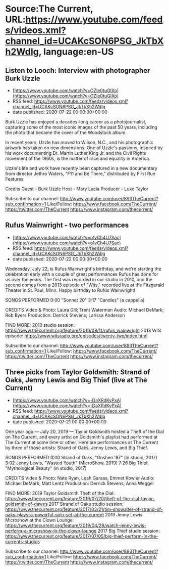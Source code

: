 # Source:The Current, URL:https://www.youtube.com/feeds/videos.xml?channel_id=UCAKcSON6PSG_JkTbXh2WdIg, language:en-US

## Listen to Looch: Interview with photographer Burk Uzzle
 - [https://www.youtube.com/watch?v=OZIe0tuGIXo](https://www.youtube.com/watch?v=OZIe0tuGIXo)
 - RSS feed: https://www.youtube.com/feeds/videos.xml?channel_id=UCAKcSON6PSG_JkTbXh2WdIg
 - date published: 2020-07-22 00:00:00+00:00

Burk Uzzle has enjoyed a decades-long career as a photojournalist, capturing some of the most iconic images of the past 50 years, including the photo that became the cover of the Woodstock album.

In recent years, Uzzle has moved to Wilson, N.C., and his photographic artwork has taken on new dimensions. One of Uzzle's passions, inspired by his work documenting Dr. Martin Luther King Jr. and the Civil Rights movement of the 1960s, is the matter of race and equality in America.

Uzzle's life and work have recently been captured in a new documentary from director Jethro Waters, "F11 and Be There," distributed by First Run Features.

Credits
Guest - Burk Uzzle
Host - Mary Lucia
Producer - Luke Taylor

Subscribe to our channel:
http://www.youtube.com/user/893TheCurrent?sub_confirmation=1
Like/Follow:
https://www.facebook.com/TheCurrent/
https://twitter.com/TheCurrent
https://www.instagram.com/thecurrent/

## Rufus Wainwright - two performances
 - [https://www.youtube.com/watch?v=o1vCh4U7Sac](https://www.youtube.com/watch?v=o1vCh4U7Sac)
 - RSS feed: https://www.youtube.com/feeds/videos.xml?channel_id=UCAKcSON6PSG_JkTbXh2WdIg
 - date published: 2020-07-22 00:00:00+00:00

Wednesday, July 22, is Rufus Wainwright's birthday, and we're starting the celebration early with a couple of great performances Rufus has done for us over the years. The first was recorded in our studio in 2010, and the second comes from a 2013 episode of "Wits," recorded live at the Fitzgerald Theater in St. Paul, Minn. Happy birthday to Rufus Wainwright!

SONGS PERFORMED
0:00 "Sonnet 20"
3:17 "Candles" (a cappella)

CREDITS
Video & Photo: Laura Gill; Trent Waterman
Audio: Michael DeMark; Rob Byers
Production: Derrick Stevens; Larissa Anderson

FIND MORE:
2010 studio session: https://www.thecurrent.org/feature/2010/08/11/rufus_wainwright
2013 Wits episode: https://www.witsradio.org/episodes/twenty-two/index.html

Subscribe to our channel:
http://www.youtube.com/user/893TheCurrent?sub_confirmation=1
Like/Follow:
https://www.facebook.com/TheCurrent/
https://twitter.com/TheCurrent
https://www.instagram.com/thecurrent/

## Three picks from Taylor Goldsmith: Strand of Oaks, Jenny Lewis and Big Thief (live at The Current)
 - [https://www.youtube.com/watch?v=-DaXRdKyPxA](https://www.youtube.com/watch?v=-DaXRdKyPxA)
 - RSS feed: https://www.youtube.com/feeds/videos.xml?channel_id=UCAKcSON6PSG_JkTbXh2WdIg
 - date published: 2020-07-21 00:00:00+00:00

One year ago — July 20, 2019 — Taylor Goldsmith hosted a Theft of the Dial on The Current, and every artist on Goldsmith's playlist had performed at The Current at some time or other. Here are performances at The Current by three of those artists: Strand of Oaks, Jenny Lewis, and Big Thief. 

SONGS PERFORMED
0:00 Strand of Oaks, "Goshen '97" (in studio, 2017)
3:02 Jenny Lewis, "Wasted Youth" (MicroShow, 2019)
7:26 Big Thief, "Mythological Beauty" (in studio, 2017)

CREDITS
Video & Photo: Nate Ryan, Leah Garaas, Emmet Kowler
Audio: Michael DeMark, Matt Lentz
Production: Derrick Stevens, Anna Weggel

FIND MORE:
2019 Taylor Goldsmith Theft of the Dial:
https://www.thecurrent.org/feature/2019/07/20/theft-of-the-dial-taylor-goldsmith-of-dawes
2017 Strand of Oaks studio session: https://www.thecurrent.org/feature/2017/03/21/tim-showalter-of-strand-of-oaks-plays-a-powerful-solo-set-at-the-current
2019 Jenny Lewis Microshow at the Clown Lounge: https://www.thecurrent.org/feature/2019/04/29/watch-jenny-lewis-perform-a-microshow-in-the-clown-lounge
2017 Big Thief studio session:
https://www.thecurrent.org/feature/2017/07/05/big-thief-perform-in-the-currents-studios

Subscribe to our channel:
http://www.youtube.com/user/893TheCurrent?sub_confirmation=1
Like/Follow:
https://www.facebook.com/TheCurrent/
https://twitter.com/TheCurrent
https://www.instagram.com/thecurrent/

